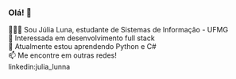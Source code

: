 ### Olá! 👋

🙋🏻‍♀️ Sou Júlia Luna, estudante de Sistemas de Informação - UFMG <br/>
🔭 Interessada em desenvolvimento full stack <br/>
📓 Atualmente estou aprendendo Python e C# <br/>
📫 Me encontre em outras redes! <br/>
    linkedin:julia_lunna
